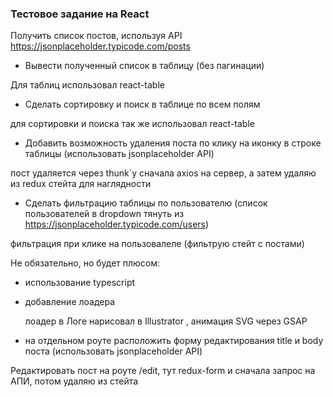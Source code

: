 ### Тестовое задание на React

Получить список постов, используя API https://jsonplaceholder.typicode.com/posts

+ Вывести полученный список в таблицу (без пагинации)

Для таблиц использовал react-table

+ Сделать сортировку и поиск в таблице по всем полям

для сортировки и поиска так же использовал react-table

+ Добавить возможность удаления поста по клику на иконку в строке таблицы (использовать jsonplaceholder API)

пост удаляется через thunk`у сначала axios на сервер, а затем удаляю из redux стейта для наглядности

+ Сделать фильтрацию таблицы по пользователю (список пользователей в dropdown тянуть из https://jsonplaceholder.typicode.com/users)

фильтрация при клике на пользовалеле (фильтрую стейт с постами)


Не обязательно, но будет плюсом: 
- использование typescript
+ добавление лоадера
    
    лоадер в Логе нарисовал в Illustrator , анимация SVG через GSAP

- на отдельном роуте расположить форму редактирования title и body поста (использовать jsonplaceholder API)

Редактировать пост на роуте /edit, тут redux-form и сначала запрос на АПИ, потом удаляю из стейта